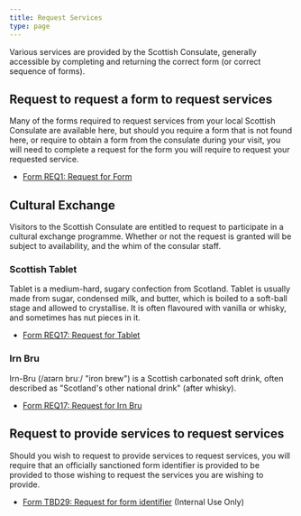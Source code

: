 ```yaml
---
title: Request Services
type: page
---
```


Various services are provided by the Scottish Consulate, generally accessible
by completing and returning the correct form (or correct sequence of forms).

Request to request a form to request services
---------------------------------------------

Many of the forms required to request services from your local Scottish
Consulate are available here, but should you require a form that is not found
here, or require to obtain a form from the consulate during your visit, you
will need to complete a request for the form you will require to request your
requested service.

 * [Form REQ1: Request for Form](/pdf/REQ1.pdf)

Cultural Exchange
-----------------

Visitors to the Scottish Consulate are entitled to request to participate in
a cultural exchange programme. Whether or not the request is granted will be
subject to availability, and the whim of the consular staff.

### Scottish Tablet

Tablet is a medium-hard, sugary confection from Scotland. Tablet is usually
made from sugar, condensed milk, and butter, which is boiled to a soft-ball
stage and allowed to crystallise. It is often flavoured with vanilla or whisky,
and sometimes has nut pieces in it.

 * [Form REQ17: Request for Tablet](/pdf/REQ17.pdf)

### Irn Bru

Irn-Bru (/aɪərn bruː/ "iron brew") is a Scottish carbonated soft drink, often
described as "Scotland's other national drink" (after whisky).

 * [Form REQ17: Request for Irn Bru](/pdf/REQ17C.pdf)

Request to provide services to request services
-----------------------------------------------

Should you wish to request to provide services to request services, you will
require that an officially sanctioned form identifier is provided to be
provided to those wishing to request the services you are wishing to provide.

 * [Form TBD29: Request for form identifier](/pdf/TBD29.pdf) (Internal Use Only)
